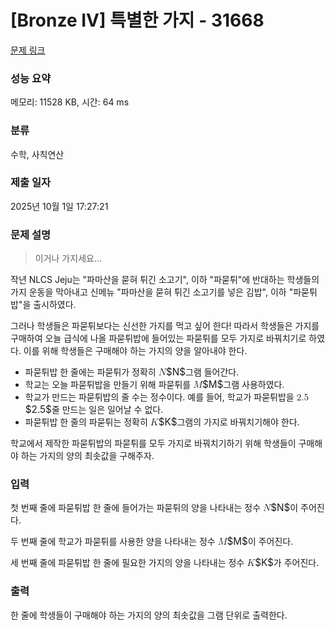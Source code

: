 # [Bronze IV] 특별한 가지 - 31668 

[문제 링크](https://www.acmicpc.net/problem/31668) 

### 성능 요약

메모리: 11528 KB, 시간: 64 ms

### 분류

수학, 사칙연산

### 제출 일자

2025년 10월 1일 17:27:21

### 문제 설명

<blockquote>
<p>이거나 가지세요...</p>
</blockquote>

<p>작년 NLCS Jeju는 "파마산을 묻혀 튀긴 소고기", 이하 "파묻튀"에 반대하는 학생들의 가지 운동을 막아내고 신메뉴 "파마산을 묻혀 튀긴 소고기를 넣은 김밥", 이하 "파묻튀밥"을 출시하였다.</p>

<p>그러나 학생들은 파묻튀보다는 신선한 가지를 먹고 싶어 한다! 따라서 학생들은 가지를 구매하여 오늘 급식에 나올 파묻튀밥에 들어있는 파묻튀를 모두 가지로 바꿔치기로 하였다. 이를 위해 학생들은 구매해야 하는 가지의 양을 알아내야 한다. </p>

<ul>
	<li>파묻튀밥 한 줄에는 파묻튀가 정확히 <mjx-container class="MathJax" jax="CHTML" style="font-size: 109%; position: relative;"><mjx-math class="MJX-TEX" aria-hidden="true"><mjx-mi class="mjx-i"><mjx-c class="mjx-c1D441 TEX-I"></mjx-c></mjx-mi></mjx-math><mjx-assistive-mml unselectable="on" display="inline"><math xmlns="http://www.w3.org/1998/Math/MathML"><mi>N</mi></math></mjx-assistive-mml><span aria-hidden="true" class="no-mathjax mjx-copytext">$N$</span></mjx-container>그램 들어간다.</li>
	<li>학교는 오늘 파묻튀밥을 만들기 위해 파묻튀를 <mjx-container class="MathJax" jax="CHTML" style="font-size: 109%; position: relative;"><mjx-math class="MJX-TEX" aria-hidden="true"><mjx-mi class="mjx-i"><mjx-c class="mjx-c1D440 TEX-I"></mjx-c></mjx-mi></mjx-math><mjx-assistive-mml unselectable="on" display="inline"><math xmlns="http://www.w3.org/1998/Math/MathML"><mi>M</mi></math></mjx-assistive-mml><span aria-hidden="true" class="no-mathjax mjx-copytext">$M$</span></mjx-container>그램 사용하였다.</li>
	<li>학교가 만드는 파묻튀밥의 줄 수는 정수이다. 예를 들어, 학교가 파묻튀밥을 <mjx-container class="MathJax" jax="CHTML" style="font-size: 109%; position: relative;"><mjx-math class="MJX-TEX" aria-hidden="true"><mjx-mn class="mjx-n"><mjx-c class="mjx-c32"></mjx-c><mjx-c class="mjx-c2E"></mjx-c><mjx-c class="mjx-c35"></mjx-c></mjx-mn></mjx-math><mjx-assistive-mml unselectable="on" display="inline"><math xmlns="http://www.w3.org/1998/Math/MathML"><mn>2.5</mn></math></mjx-assistive-mml><span aria-hidden="true" class="no-mathjax mjx-copytext">$2.5$</span></mjx-container>줄 만드는 일은 일어날 수 없다.</li>
	<li>파묻튀밥 한 줄의 파묻튀는 정확히 <mjx-container class="MathJax" jax="CHTML" style="font-size: 109%; position: relative;"><mjx-math class="MJX-TEX" aria-hidden="true"><mjx-mi class="mjx-i"><mjx-c class="mjx-c1D43E TEX-I"></mjx-c></mjx-mi></mjx-math><mjx-assistive-mml unselectable="on" display="inline"><math xmlns="http://www.w3.org/1998/Math/MathML"><mi>K</mi></math></mjx-assistive-mml><span aria-hidden="true" class="no-mathjax mjx-copytext">$K$</span></mjx-container>그램의 가지로 바꿔치기해야 한다.</li>
</ul>

<p>학교에서 제작한 파묻튀밥의 파묻튀를 모두 가지로 바꿔치기하기 위해 학생들이 구매해야 하는 가지의 양의 최솟값을 구해주자.</p>

### 입력 

 <p>첫 번째 줄에 파묻튀밥 한 줄에 들어가는 파묻튀의 양을 나타내는 정수 <mjx-container class="MathJax" jax="CHTML" style="font-size: 109%; position: relative;"><mjx-math class="MJX-TEX" aria-hidden="true"><mjx-mi class="mjx-i"><mjx-c class="mjx-c1D441 TEX-I"></mjx-c></mjx-mi></mjx-math><mjx-assistive-mml unselectable="on" display="inline"><math xmlns="http://www.w3.org/1998/Math/MathML"><mi>N</mi></math></mjx-assistive-mml><span aria-hidden="true" class="no-mathjax mjx-copytext">$N$</span></mjx-container>이 주어진다.</p>

<p>두 번째 줄에 학교가 파묻튀를 사용한 양을 나타내는 정수 <mjx-container class="MathJax" jax="CHTML" style="font-size: 109%; position: relative;"><mjx-math class="MJX-TEX" aria-hidden="true"><mjx-mi class="mjx-i"><mjx-c class="mjx-c1D440 TEX-I"></mjx-c></mjx-mi></mjx-math><mjx-assistive-mml unselectable="on" display="inline"><math xmlns="http://www.w3.org/1998/Math/MathML"><mi>M</mi></math></mjx-assistive-mml><span aria-hidden="true" class="no-mathjax mjx-copytext">$M$</span></mjx-container>이 주어진다.</p>

<p>세 번째 줄에 파묻튀밥 한 줄에 필요한 가지의 양을 나타내는 정수 <mjx-container class="MathJax" jax="CHTML" style="font-size: 109%; position: relative;"><mjx-math class="MJX-TEX" aria-hidden="true"><mjx-mi class="mjx-i"><mjx-c class="mjx-c1D43E TEX-I"></mjx-c></mjx-mi></mjx-math><mjx-assistive-mml unselectable="on" display="inline"><math xmlns="http://www.w3.org/1998/Math/MathML"><mi>K</mi></math></mjx-assistive-mml><span aria-hidden="true" class="no-mathjax mjx-copytext">$K$</span></mjx-container>가 주어진다.</p>

### 출력 

 <p>한 줄에 학생들이 구매해야 하는 가지의 양의 최솟값을 그램 단위로 출력한다.</p>

